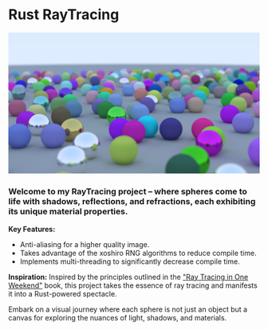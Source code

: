 # Rust RayTracing

![RayTracing Project Image](./assets/raytracing_output.png)

### Welcome to my RayTracing project – where spheres come to life with shadows, reflections, and refractions, each exhibiting its unique material properties.

**Key Features:**
- Anti-aliasing for a higher quality image.
- Takes advantage of the xoshiro RNG algorithms to reduce compile time.
- Implements multi-threading to significantly decrease compile time.

**Inspiration:**
Inspired by the principles outlined in the ["Ray Tracing in One Weekend"](https://raytracing.github.io/books/RayTracingInOneWeekend.html) book, this project takes the essence of ray tracing and manifests it into a Rust-powered spectacle.

Embark on a visual journey where each sphere is not just an object but a canvas for exploring the nuances of light, shadows, and materials.
